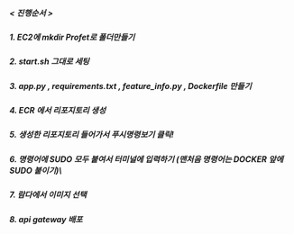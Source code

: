 
#####  < 진행순서 >
##### 1. EC2에 mkdir Profet로 폴더만들기
##### 2. start.sh 그대로 세팅
##### 3. app.py , requirements.txt , feature_info.py , Dockerfile 만들기
##### 4. ECR 에서 리포지토리 생성
##### 5. 생성한 리포지토리 들어가서 푸시명령보기 클릭!
##### 6. 명령어에 SUDO 모두 붙여서 터미널에 입력하기 (맨처음 명령어는 DOCKER 앞에 SUDO 붙이기)\
##### 7. 람다에서 이미지 선택
##### 8. api gateway 배포